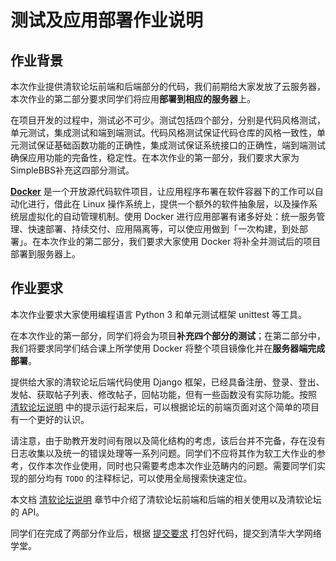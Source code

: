 # 测试及应用部署作业说明

## 作业背景


本次作业提供清软论坛前端和后端部分的代码，我们前期给大家发放了云服务器，本次作业的第二部分要求同学们将应用**部署到相应的服务器**上。

在项目开发的过程中，测试必不可少。测试包括四个部分，分别是代码风格测试，单元测试，集成测试和端到端测试。代码风格测试保证代码仓库的风格一致性，单元测试保证基础函数功能的正确性，集成测试保证系统接口的正确性，端到端测试确保应用功能的完备性，稳定性。在本次作业的第一部分，我们要求大家为SimpleBBS补充这四部分测试。

[**Docker**](https://www.docker.com/) 是一个开放源代码软件项目，让应用程序布署在软件容器下的工作可以自动化进行，借此在 Linux 操作系统上，提供一个额外的软件抽象层，以及操作系统层虚拟化的自动管理机制。使用 Docker 进行应用部署有诸多好处：统一服务管理、快速部署、持续交付、应用隔离等，可以使应用做到「一次构建，到处部署」。在本次作业的第二部分，我们要求大家使用 Docker 将补全并测试后的项目部署到服务器上。


## 作业要求
本次作业要求大家使用编程语言 Python 3 和单元测试框架 unittest 等工具。

在本次作业的第一部分，同学们将会为项目**补充四个部分的测试**；在第二部分中，我们将要求同学们结合课上所学使用 Docker 将整个项目镜像化并在**服务器端完成部署**。

提供给大家的清软论坛后端代码使用 Django 框架，已经具备注册、登录、登出、发帖、获取帖子列表、修改帖子，回帖功能，但有一些函数没有实际功能。按照 [清软论坛说明](./bbs.md) 中的提示运行起来后，可以根据论坛的前端页面对这个简单的项目有一个更好的认识。

请注意，由于助教开发时间有限以及简化结构的考虑，该后台并不完备，存在没有日志收集以及统一的错误处理等一系列问题。同学们不应将其作为软工大作业的参考，仅作本次作业使用，同时也只需要考虑本次作业范畴内的问题。需要同学们实现的部分均有 `TODO` 的注释标记，可以使用全局搜索快速定位。

本文档 [清软论坛说明](./bbs.md) 章节中介绍了清软论坛前端和后端的相关使用以及清软论坛的 API。

同学们在完成了两部分作业后，根据 [提交要求](./unittests.md#提交说明) 打包好代码，提交到清华大学网络学堂。